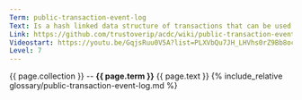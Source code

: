 ```yaml
---
Term: public-transaction-event-log
Text: Is a hash linked data structure of transactions that can be used to track state
Link: https://github.com/trustoverip/acdc/wiki/public-transaction-event-log-(PTEL)
Videostart: https://youtu.be/GqjsRuu0V5A?list=PLXVbQu7JH_LHVhs0rZ9Bb8ocyKlPljkaG&t=18m05s
Level: 7
---
```


{{ page.collection }} -- **{{ page.term }}**
   {{ page.text }} 
{% include_relative glossary/public-transaction-event-log.md %}
